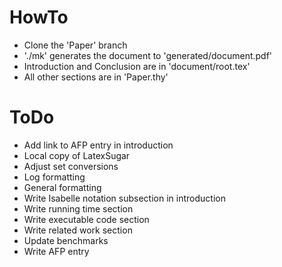# HowTo

* Clone the 'Paper' branch
* './mk' generates the document to 'generated/document.pdf'
* Introduction and Conclusion are in 'document/root.tex'
* All other sections are in 'Paper.thy'

# ToDo

* Add link to AFP entry in introduction
* Local copy of LatexSugar
* Adjust set conversions
* Log formatting
* General formatting
* Write Isabelle notation subsection in introduction
* Write running time section
* Write executable code section
* Write related work section
* Update benchmarks
* Write AFP entry
